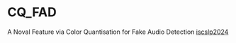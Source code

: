 # CQ_FAD

A Noval Feature via Color Quantisation for Fake Audio Detection [iscslp2024](https://arxiv.org/pdf/2408.10849)